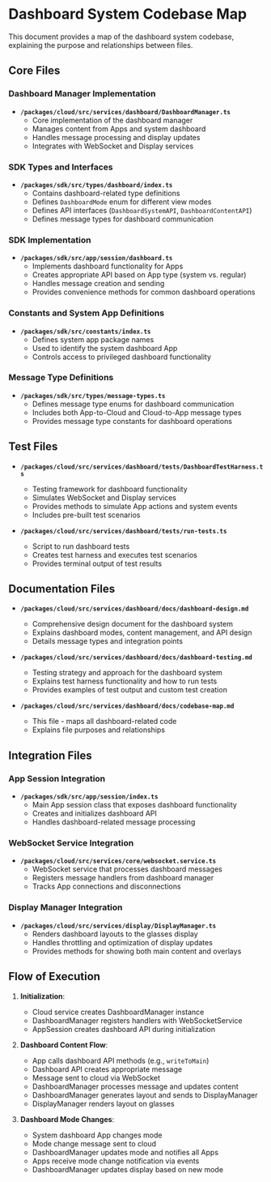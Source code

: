 # Dashboard System Codebase Map

This document provides a map of the dashboard system codebase, explaining the purpose and relationships between files.

## Core Files

### Dashboard Manager Implementation

- **`/packages/cloud/src/services/dashboard/DashboardManager.ts`**
  - Core implementation of the dashboard manager
  - Manages content from Apps and system dashboard
  - Handles message processing and display updates
  - Integrates with WebSocket and Display services

### SDK Types and Interfaces

- **`/packages/sdk/src/types/dashboard/index.ts`**
  - Contains dashboard-related type definitions
  - Defines `DashboardMode` enum for different view modes
  - Defines API interfaces (`DashboardSystemAPI`, `DashboardContentAPI`)
  - Defines message types for dashboard communication

### SDK Implementation

- **`/packages/sdk/src/app/session/dashboard.ts`**
  - Implements dashboard functionality for Apps
  - Creates appropriate API based on App type (system vs. regular)
  - Handles message creation and sending
  - Provides convenience methods for common dashboard operations

### Constants and System App Definitions

- **`/packages/sdk/src/constants/index.ts`**
  - Defines system app package names
  - Used to identify the system dashboard App
  - Controls access to privileged dashboard functionality

### Message Type Definitions

- **`/packages/sdk/src/types/message-types.ts`**
  - Defines message type enums for dashboard communication
  - Includes both App-to-Cloud and Cloud-to-App message types
  - Provides message type constants for dashboard operations

## Test Files

- **`/packages/cloud/src/services/dashboard/tests/DashboardTestHarness.ts`**
  - Testing framework for dashboard functionality
  - Simulates WebSocket and Display services
  - Provides methods to simulate App actions and system events
  - Includes pre-built test scenarios

- **`/packages/cloud/src/services/dashboard/tests/run-tests.ts`**
  - Script to run dashboard tests
  - Creates test harness and executes test scenarios
  - Provides terminal output of test results

## Documentation Files

- **`/packages/cloud/src/services/dashboard/docs/dashboard-design.md`**
  - Comprehensive design document for the dashboard system
  - Explains dashboard modes, content management, and API design
  - Details message types and integration points

- **`/packages/cloud/src/services/dashboard/docs/dashboard-testing.md`**
  - Testing strategy and approach for the dashboard system
  - Explains test harness functionality and how to run tests
  - Provides examples of test output and custom test creation

- **`/packages/cloud/src/services/dashboard/docs/codebase-map.md`**
  - This file - maps all dashboard-related code
  - Explains file purposes and relationships

## Integration Files

### App Session Integration

- **`/packages/sdk/src/app/session/index.ts`**
  - Main App session class that exposes dashboard functionality
  - Creates and initializes dashboard API
  - Handles dashboard-related message processing

### WebSocket Service Integration

- **`/packages/cloud/src/services/core/websocket.service.ts`**
  - WebSocket service that processes dashboard messages
  - Registers message handlers from dashboard manager
  - Tracks App connections and disconnections

### Display Manager Integration

- **`/packages/cloud/src/services/display/DisplayManager.ts`**
  - Renders dashboard layouts to the glasses display
  - Handles throttling and optimization of display updates
  - Provides methods for showing both main content and overlays

## Flow of Execution

1. **Initialization**:
   - Cloud service creates DashboardManager instance
   - DashboardManager registers handlers with WebSocketService
   - AppSession creates dashboard API during initialization

2. **Dashboard Content Flow**:
   - App calls dashboard API methods (e.g., `writeToMain`)
   - Dashboard API creates appropriate message
   - Message sent to cloud via WebSocket
   - DashboardManager processes message and updates content
   - DashboardManager generates layout and sends to DisplayManager
   - DisplayManager renders layout on glasses

3. **Dashboard Mode Changes**:
   - System dashboard App changes mode
   - Mode change message sent to cloud
   - DashboardManager updates mode and notifies all Apps
   - Apps receive mode change notification via events
   - DashboardManager updates display based on new mode